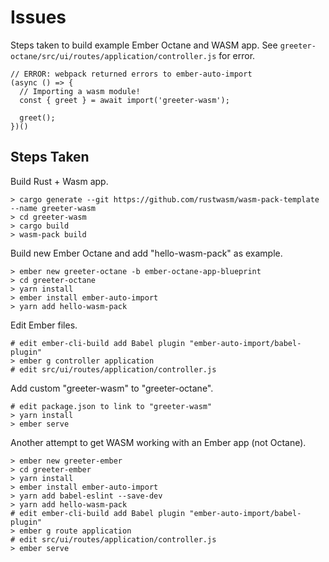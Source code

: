 # Issues

Steps taken to build example Ember Octane and WASM app.
See `greeter-octane/src/ui/routes/application/controller.js` for error.

```
// ERROR: webpack returned errors to ember-auto-import
(async () => {
  // Importing a wasm module!
  const { greet } = await import('greeter-wasm');

  greet();
})()
```

## Steps Taken

Build Rust + Wasm app.

```
> cargo generate --git https://github.com/rustwasm/wasm-pack-template --name greeter-wasm
> cd greeter-wasm
> cargo build
> wasm-pack build
```

Build new Ember Octane and add "hello-wasm-pack" as example.

```
> ember new greeter-octane -b ember-octane-app-blueprint
> cd greeter-octane
> yarn install
> ember install ember-auto-import
> yarn add hello-wasm-pack
```

Edit Ember files.

```
# edit ember-cli-build add Babel plugin "ember-auto-import/babel-plugin"
> ember g controller application
# edit src/ui/routes/application/controller.js
```

Add custom "greeter-wasm" to "greeter-octane".

```
# edit package.json to link to "greeter-wasm"
> yarn install
> ember serve
```

Another attempt to get WASM working with an Ember app (not Octane).

```
> ember new greeter-ember
> cd greeter-ember
> yarn install
> ember install ember-auto-import
> yarn add babel-eslint --save-dev
> yarn add hello-wasm-pack
# edit ember-cli-build add Babel plugin "ember-auto-import/babel-plugin"
> ember g route application
# edit src/ui/routes/application/controller.js
> ember serve
```
